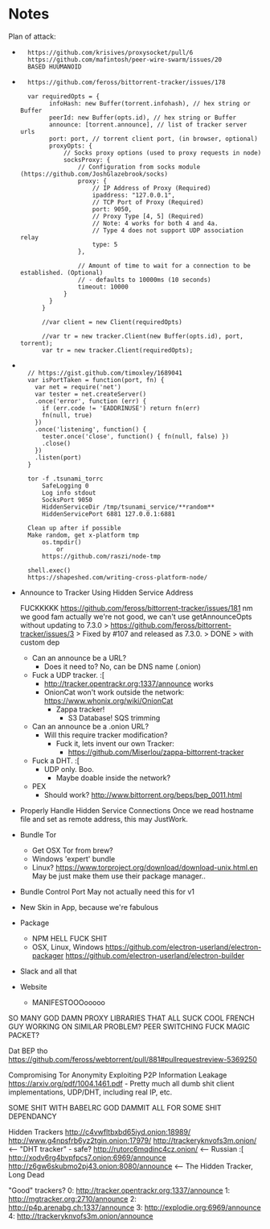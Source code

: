 Notes
===========

Plan of attack:

* ~~~Proxy existing Torrent connections~~~
    https://github.com/krisives/proxysocket/pull/6
    https://github.com/mafintosh/peer-wire-swarm/issues/20
    BASED HUUMANOID

* ~~~Proxy HTTP announce~~~ (Onionify DNS?)
    https://github.com/feross/bittorrent-tracker/issues/178

    var requiredOpts = {
          infoHash: new Buffer(torrent.infohash), // hex string or Buffer
          peerId: new Buffer(opts.id), // hex string or Buffer
          announce: [torrent.announce], // list of tracker server urls
          port: port, // torrent client port, (in browser, optional)
          proxyOpts: {
              // Socks proxy options (used to proxy requests in node)
              socksProxy: {
                  // Configuration from socks module (https://github.com/JoshGlazebrook/socks)
                  proxy: {
                      // IP Address of Proxy (Required)
                      ipaddress: "127.0.0.1",
                      // TCP Port of Proxy (Required)
                      port: 9050,
                      // Proxy Type [4, 5] (Required)
                      // Note: 4 works for both 4 and 4a.
                      // Type 4 does not support UDP association relay
                      type: 5
                  },

                  // Amount of time to wait for a connection to be established. (Optional)
                  // - defaults to 10000ms (10 seconds)
                  timeout: 10000
              }
          }
        }

        //var client = new Client(requiredOpts)

        //var tr = new tracker.Client(new Buffer(opts.id), port, torrent);
        var tr = new tracker.Client(requiredOpts);

* ~~~Run Hidden Service~~~

    // https://gist.github.com/timoxley/1689041
    var isPortTaken = function(port, fn) {
      var net = require('net')
      var tester = net.createServer()
      .once('error', function (err) {
        if (err.code != 'EADDRINUSE') return fn(err)
        fn(null, true)
      })
      .once('listening', function() {
        tester.once('close', function() { fn(null, false) })
        .close()
      })
      .listen(port)
    }

    tor -f .tsunami_torrc
        SafeLogging 0
        Log info stdout
        SocksPort 9050
        HiddenServiceDir /tmp/tsunami_service/**random**
        HiddenServicePort 6881 127.0.0.1:6881

    Clean up after if possible
    Make random, get x-platform tmp
        os.tmpdir()
            or
        https://github.com/raszi/node-tmp

    shell.exec()
    https://shapeshed.com/writing-cross-platform-node/

* Announce to Tracker Using Hidden Service Address

    FUCKKKKK
    https://github.com/feross/bittorrent-tracker/issues/181
    nm we good fam
        actually we're not good, we can't use getAnnounceOpts without updating to 7.3.0
            > https://github.com/feross/bittorrent-tracker/issues/3
            > Fixed by #107 and released as 7.3.0.
                > DONE
                    > with custom dep

    - Can an announce be a URL?
        - Does it need to?
            No, can be DNS name (.onion)
    - Fuck a UDP tracker. :[
        - http://tracker.opentrackr.org:1337/announce works
        - OnionCat won't work outside the network: https://www.whonix.org/wiki/OnionCat
            - Zappa tracker!
                - S3 Database! SQS trimming
    - Can an announce be a .onion URL?
        - Will this require tracker modification?
            - Fuck it, lets invent our own Tracker:
                - https://github.com/Miserlou/zappa-bittorrent-tracker
    - Fuck a DHT. :[
        - UDP only. Boo.
            - Maybe doable inside the network?
    - PEX
        - Should work? http://www.bittorrent.org/beps/bep_0011.html

* Properly Handle Hidden Service Connections
    Once we read hostname file and set as remote address, this may JustWork.
* Bundle Tor
    - Get OSX Tor from brew?
    - Windows 'expert' bundle
    - Linux? https://www.torproject.org/download/download-unix.html.en
        May be just make them use their package manager..
* Bundle Control Port
    May not actually need this for v1
* New Skin in App, because we're fabulous
* Package
    - NPM HELL FUCK SHIT
    - OSX, Linux, Windows
        https://github.com/electron-userland/electron-packager
        https://github.com/electron-userland/electron-builder
* Slack and all that
* Website
    - MANIFESTOOOooooo


SO MANY GOD DAMN PROXY LIBRARIES THAT ALL SUCK
COOL FRENCH GUY WORKING ON SIMILAR PROBLEM?
PEER SWITCHING FUCK
MAGIC PACKET?

Dat BEP tho https://github.com/feross/webtorrent/pull/881#pullrequestreview-5369250

Compromising Tor Anonymity
Exploiting P2P Information Leakage
https://arxiv.org/pdf/1004.1461.pdf
    - Pretty much all dumb shit client implementations, UDP/DHT, including real IP, etc.

SOME SHIT WITH BABELRC GOD DAMMIT
ALL FOR SOME SHIT DEPENDANCY

Hidden Trackers
    http://c4vwfltbxbd65iyd.onion:18989/
    http://www.g4npsfrb6yz2tgin.onion:17979/
    http://trackeryknvofs3m.onion/ <-- "DHT tracker" - safe?
    http://rutorc6mqdinc4cz.onion/ <-- Russian :[
    http://xodv6rg4bvpfpcs7.onion:6969/announce
    http://z6gw6skubmo2pj43.onion:8080/announce <-- The Hidden Tracker, Long Dead

"Good" trackers?
    0: http://tracker.opentrackr.org:1337/announce
    1: http://mgtracker.org:2710/announce
    2: http://p4p.arenabg.ch:1337/announce
    3: http://explodie.org:6969/announce
    4: http://trackeryknvofs3m.onion/announce
